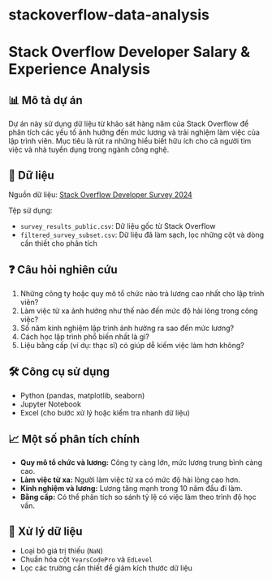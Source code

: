 # stackoverflow-data-analysis
# Stack Overflow Developer Salary & Experience Analysis

## 📊 Mô tả dự án
Dự án này sử dụng dữ liệu từ khảo sát hàng năm của Stack Overflow để phân tích các yếu tố ảnh hưởng đến mức lương và trải nghiệm làm việc của lập trình viên. Mục tiêu là rút ra những hiểu biết hữu ích cho cả người tìm việc và nhà tuyển dụng trong ngành công nghệ.

## 📁 Dữ liệu
Nguồn dữ liệu: [Stack Overflow Developer Survey 2024](https://survey.stackoverflow.co/)

Tệp sử dụng:
- `survey_results_public.csv`: Dữ liệu gốc từ Stack Overflow
- `filtered_survey_subset.csv`: Dữ liệu đã làm sạch, lọc những cột và dòng cần thiết cho phân tích

## ❓ Câu hỏi nghiên cứu
1. Những công ty hoặc quy mô tổ chức nào trả lương cao nhất cho lập trình viên?
2. Làm việc từ xa ảnh hưởng như thế nào đến mức độ hài lòng trong công việc?
3. Số năm kinh nghiệm lập trình ảnh hưởng ra sao đến mức lương?
4. Cách học lập trình phổ biến nhất là gì?
5. Liệu bằng cấp (ví dụ: thạc sĩ) có giúp dễ kiếm việc làm hơn không?

## 🛠️ Công cụ sử dụng
- Python (pandas, matplotlib, seaborn)
- Jupyter Notebook
- Excel (cho bước xử lý hoặc kiểm tra nhanh dữ liệu)

## 📈 Một số phân tích chính
- **Quy mô tổ chức và lương:** Công ty càng lớn, mức lương trung bình càng cao.
- **Làm việc từ xa:** Người làm việc từ xa có mức độ hài lòng cao hơn.
- **Kinh nghiệm và lương:** Lương tăng mạnh trong 10 năm đầu đi làm.
- **Bằng cấp:** Có thể phân tích so sánh tỷ lệ có việc làm theo trình độ học vấn.

## 🧼 Xử lý dữ liệu
- Loại bỏ giá trị thiếu (`NaN`)
- Chuẩn hóa cột `YearsCodePro` và `EdLevel`
- Lọc các trường cần thiết để giảm kích thước dữ liệu



